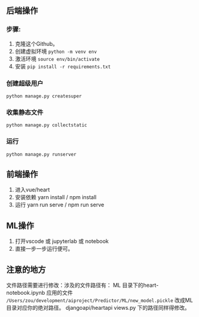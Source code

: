 ## 后端操作
### 步骤:

1. 克隆这个Github。
2. 创建虚拟环境 `python -m venv env`
3. 激活环境 `source env/bin/activate`
4. 安装 `pip install -r requirements.txt`

### 创建超级用户
`python manage.py createsuper`

### 收集静态文件
`python manage.py collectstatic`

### 运行
`python manage.py runserver`

## 前端操作
1. 进入vue/heart
2. 安装依赖 yarn install / npm install
3. 运行 yarn run serve  / npm run serve


## ML操作
1. 打开vscode 或 jupyterlab 或 notebook
2. 直接一步一步运行便可。


## 注意的地方
文件路径需要进行修改：涉及的文件路径有：
ML 目录下的heart-notebook.ipynb 应用的文件 `/Users/zou/development/aiproject/Predictor/ML/new_model.pickle` 改成ML目录对应你的绝对路径。
djangoapi/heartapi views.py 下的路径同样得修改。
